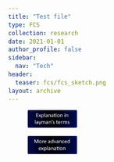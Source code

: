 ```yaml
---
title: "Test file"
type: FCS
collection: research
date: 2021-01-01
author_profile: false
sidebar:
  nav: "Tech"
header:
  teaser: fcs/fcs_sketch.png
layout: archive
---
```


<div style="text-align: justify">

<a href="../FCS2">
<figure style="width: 20%" class="align-center-custom">
<img src='/images/fcs/layman_terms.png'>
</figure>
</a>

<a href="../FCS_advanced">
<figure style="width: 20%" class="align-center-custom">
<img src='/images/fcs/advanced_explanation.png'>
</figure>
</a>




